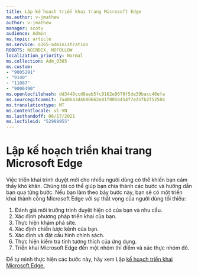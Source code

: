 ```yaml
---
title: Lập kế hoạch triển khai trang Microsoft Edge
ms.author: v-jmathew
author: v-jmathew
manager: scotv
audience: Admin
ms.topic: article
ms.service: o365-administration
ROBOTS: NOINDEX, NOFOLLOW
localization_priority: Normal
ms.collection: Adm_O365
ms.custom:
- "9005291"
- "9140"
- "11087"
- "9006490"
ms.openlocfilehash: dd3449ccd6eeb5fc9162e9679f5de39bacc46efa
ms.sourcegitcommit: 7a406a3d4680662e81f0056454f7e25fb2f52504
ms.translationtype: MT
ms.contentlocale: vi-VN
ms.lasthandoff: 06/17/2021
ms.locfileid: "52989955"
---
```

# <a name="plan-your-deployment-of-microsoft-edge"></a>Lập kế hoạch triển khai trang Microsoft Edge

Việc triển khai trình duyệt mới cho nhiều người dùng có thể khiến bạn cảm thấy khó khăn. Chúng tôi có thể giúp bạn chia thành các bước và hướng dẫn bạn qua từng bước. Nếu bạn làm theo bảy bước này, bạn sẽ có một triển khai thành công Microsoft Edge với sự thất vọng của người dùng tối thiểu:

1. Đánh giá môi trường trình duyệt hiện có của bạn và nhu cầu.
2. Xác định phương pháp triển khai của bạn.
3. Thực hiện khám phá site.
4. Xác định chiến lược kênh của bạn.
5. Xác định và đặt cấu hình chính sách.
6. Thực hiện kiểm tra tính tương thích của ứng dụng.
7. Triển khai Microsoft Edge đến một nhóm thí điểm và xác thực nhóm đó.

Để tự mình thực hiện các bước này, hãy xem Lập [kế hoạch triển khai Microsoft Edge.](https://go.microsoft.com/fwlink/?linkid=2129990)
